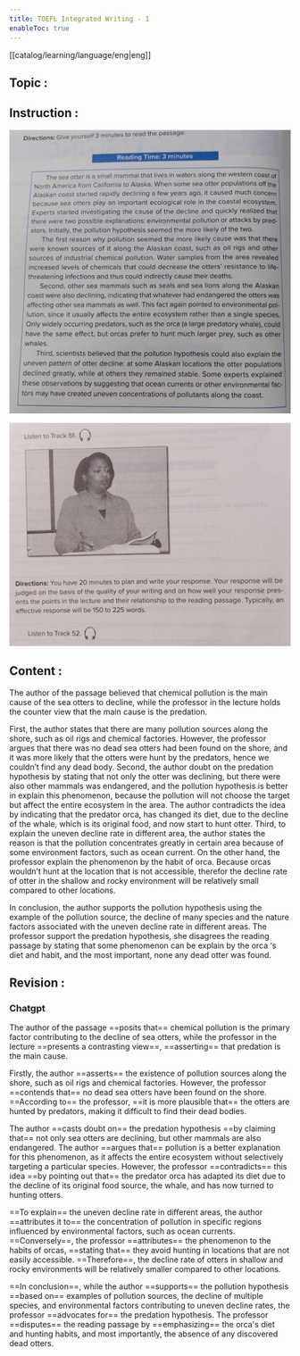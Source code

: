 ```yaml
---
title: TOEFL Integrated Writing - 1
enableToc: true
---
```

[[catalog/learning/language/eng|eng]]

## Topic : 

## Instruction :
![](images/english/TOEFL_Integrated_Writing_1_1.jpg)    

![](images/english/TOEFL_Integrated_Writing_1_2.jpg)    
## Content : 
The author of the passage believed that chemical pollution is the main cause of the sea otters to decline, while the professor in the lecture holds the counter view that the main cause is the predation. 

First, the author states that there are many pollution sources along the shore, such as oil rigs and chemical factories. However, the professor argues that there was no dead sea otters had been found on the shore, and it was more likely that the otters were hunt by the predators, hence we couldn’t find any dead body. Second, the author doubt on the predation hypothesis by stating that not only the otter was declining, but there were also other mammals was endangered, and the pollution hypothesis is better in explain this phenomenon, because the pollution will not choose the target but affect the entire ecosystem in the area. The author contradicts the idea by indicating that the predator orca, has changed its diet, due to the decline of the whale, which is its original food, and now start to hunt otter. Third, to explain the uneven decline rate in different area, the author states the reason is that the pollution concentrates greatly in certain area because of some environment factors, such as ocean current. On the other hand, the professor explain the phenomenon by the habit of orca. Because orcas wouldn’t hunt at the location that is not accessible, therefor the decline rate of otter in the shallow and rocky environment will be relatively small compared to other locations. 

In conclusion, the author supports the pollution hypothesis using the example of the pollution source, the decline of many species and the nature factors associated with the uneven decline rate in different areas. The professor support the predation hypothesis, she disagrees the reading passage by stating that some phenomenon can be explain by the orca ‘s diet and habit, and the most important, none any dead otter was found.

## Revision :
### Chatgpt
The author of the passage ==posits that== chemical pollution is the primary factor contributing to the decline of sea otters, while the professor in the lecture ==presents a contrasting view==, ==asserting== that predation is the main cause.

Firstly, the author ==asserts== the existence of pollution sources along the shore, such as oil rigs and chemical factories. However, the professor ==contends that== no dead sea otters have been found on the shore. ==According to== the professor, ==it is more plausible that== the otters are hunted by predators, making it difficult to find their dead bodies.

The author ==casts doubt on== the predation hypothesis ==by claiming that== not only sea otters are declining, but other mammals are also endangered. The author ==argues that== pollution is a better explanation for this phenomenon, as it affects the entire ecosystem without selectively targeting a particular species. However, the professor ==contradicts== this idea ==by pointing out that== the predator orca has adapted its diet due to the decline of its original food source, the whale, and has now turned to hunting otters.

==To explain== the uneven decline rate in different areas, the author ==attributes it to== the concentration of pollution in specific regions influenced by environmental factors, such as ocean currents. ==Conversely==, the professor ==attributes== the phenomenon to the habits of orcas, ==stating that== they avoid hunting in locations that are not easily accessible. ==Therefore==, the decline rate of otters in shallow and rocky environments will be relatively smaller compared to other locations.

==In conclusion==, while the author ==supports== the pollution hypothesis ==based on== examples of pollution sources, the decline of multiple species, and environmental factors contributing to uneven decline rates, the professor ==advocates for== the predation hypothesis. The professor ==disputes== the reading passage by ==emphasizing== the orca's diet and hunting habits, and most importantly, the absence of any discovered dead otters.